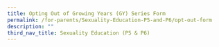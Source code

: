 ```yaml
---
title: Opting Out of Growing Years (GY) Series Form
permalink: /for-parents/Sexuality-Education-P5-and-P6/opt-out-form
description: ""
third_nav_title: Sexuality Education (P5 & P6)
---
```

